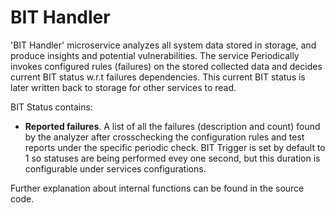 # BIT Handler

'BIT Handler' microservice analyzes all system data stored in storage, and produce insights and potential vulnerabilities. The service Periodically invokes configured rules (failures) on the stored collected data and decides current BIT status w.r.t failures dependencies. This current BIT status is later written back to storage for other services to read.

BIT Status contains:
- **Reported failures**. A list of all the failures (description and count) found by the analyzer after crosschecking the configuration rules and test reports under the specific periodic check. BIT Trigger is set by default to 1 so statuses are being performed evey one second, but this duration is configurable under services configurations.

Further explanation about internal functions can be found in the source code.
